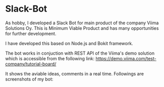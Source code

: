 # Slack-Bot

As hobby, I developed a Slack Bot for main product of the company Viima Solutions Oy.  This is Minimum Viable Product and has many opportunities for further development.

I have developed this based on Node.js and Bokit framework.

The bot works in conjuction with REST API of the Viima's demo solution which is accessible from the following link:
https://demo.viima.com/test-company/tutorial-board/

It shows the aviable ideas, comments in a real time. Followings are screenshots of my bot:









